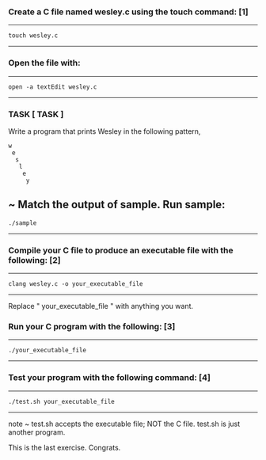 
### Create a C file named wesley.c using the touch command: [1]

---
	touch wesley.c	
---

### Open the file with:

---
	open -a textEdit wesley.c
---


###				TASK								[ TASK ]

Write a program that prints Wesley in the following pattern,

```
w
 e
  s
   l
    e
     y
```
~ Match the output of sample. Run sample:
---
	./sample
---



### Compile your C file to produce an executable file with the following: [2]

---
	clang wesley.c -o your_executable_file
---
Replace " your_executable_file " with anything you want.


### Run your C program with the following: [3]

---
	./your_executable_file
---



### Test your program with the following command: [4]

---
	./test.sh your_executable_file
---

note ~ test.sh accepts the executable file; NOT the C file. test.sh is just another program.



This is the last exercise. Congrats.
